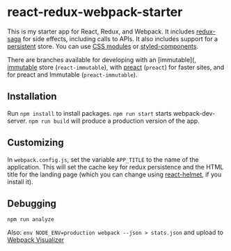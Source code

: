 # react-redux-webpack-starter

This is my starter app for React, Redux, and Webpack. It includes [redux-saga](https://github.com/redux-saga/redux-saga) for side effects, including calls to APIs. It also includes support for a [persistent](https://github.com/rt2zz/redux-persist) store. You can use [CSS modules](https://github.com/css-modules/css-modules) or [styled-components](https://www.styled-components.com/).

There are branches available for developing with an [immutable](, [immutable](https://github.com/facebook/immutable-js/) store (`react-immutable`), with [preact](https://preactjs.com/) (`preact`) for faster sites, and for preact and Immutable (`preact-immutable`).

## Installation

Run `npm install` to install packages. `npm run start` starts webpack-dev-server. `npm run build` will produce a production version of the app.

## Customizing

In `webpack.config.js`, set the variable `APP_TITLE` to the name of the application. This will set the cache key for redux persistence and the HTML title for the landing page (which you can change using [react-helmet](https://github.com/nfl/react-helmet), if you install it).

## Debugging

`npm run analyze`

Also: `env NODE_ENV=production webpack --json > stats.json` and upload to [Webpack Visualizer](https://chrisbateman.github.io/webpack-visualizer/)